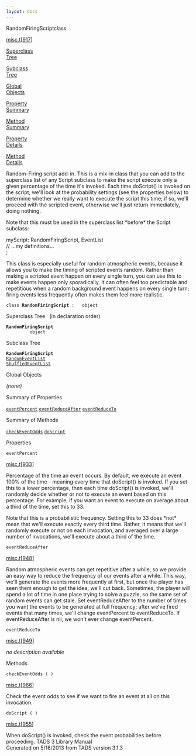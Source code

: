 ```yaml
---
layout: docs
---
```

<span class="title">RandomFiringScript</span><span class="type">class</span>

[misc.t](../file/misc.t.html)\[[917](../source/misc.t.html#917)\]

[Superclass  
Tree](#_SuperClassTree_)

[Subclass  
Tree](#_SubClassTree_)

[Global  
Objects](#_ObjectSummary_)

[Property  
Summary](#_PropSummary_)

[Method  
Summary](#_MethodSummary_)

[Property  
Details](#_Properties_)

[Method  
Details](#_Methods_)



Random-Firing script add-in. This is a mix-in class that you can add to
the superclass list of any Script subclass to make the script execute
only a given percentage of the time it's invoked. Each time doScript()
is invoked on the script, we'll look at the probability settings (see
the properties below) to determine whether we really want to execute the
script this time; if so, we'll proceed with the scripted event,
otherwise we'll just return immediately, doing nothing.

Note that this must be used in the superclass list \*before\* the Script
subclass:

myScript: RandomFiringScript, EventList  
// ...my definitions...  
;

This class is especially useful for random atmospheric events, because
it allows you to make the timing of scripted events random. Rather than
making a scripted event happen on every single turn, you can use this to
make events happen only sporadically. It can often feel too predictable
and repetitious when a random background event happens on every single
turn; firing events less frequently often makes them feel more
realistic.

`class `**`RandomFiringScript`**` :   object`



<span id="_SuperClassTree_"></span>



<span class="hdln">Superclass Tree</span>   (in declaration order)



**`RandomFiringScript`**  
`         object`  
<span id="_SubClassTree_"></span>



<span class="hdln">Subclass Tree</span>  



**`RandomFiringScript`**  
[`RandomEventList`](../object/RandomEventList.html)  
[`ShuffledEventList`](../object/ShuffledEventList.html)  
<span id="_ObjectSummary_"></span>



<span class="hdln">Global Objects</span>  



*(none)* <span id="_PropSummary_"></span>



<span class="hdln">Summary of Properties</span>  



[`eventPercent`](#eventPercent) [`eventReduceAfter`](#eventReduceAfter) [`eventReduceTo`](#eventReduceTo)

<span id="_MethodSummary_"></span>



<span class="hdln">Summary of Methods</span>  



[`checkEventOdds`](#checkEventOdds) [`doScript`](#doScript)

<span id="_Properties_"></span>



<span class="hdln">Properties</span>  



<span id="eventPercent"></span>

`eventPercent`

[misc.t](../file/misc.t.html)\[[933](../source/misc.t.html#933)\]



Percentage of the time an event occurs. By default, we execute an event
100% of the time - meaning every time that doScript() is invoked. If you
set this to a lower percentage, then each time doScript() is invoked,
we'll randomly decide whether or not to execute an event based on this
percentage. For example, if you want an event to execute on average
about a third of the time, set this to 33.

Note that this is a probabilistic frequency. Setting this to 33 does
\*not\* mean that we'll execute exactly every third time. Rather, it
means that we'll randomly execute or not on each invocation, and
averaged over a large number of invocations, we'll execute about a third
of the time.



<span id="eventReduceAfter"></span>

`eventReduceAfter`

[misc.t](../file/misc.t.html)\[[948](../source/misc.t.html#948)\]



Random atmospheric events can get repetitive after a while, so we
provide an easy way to reduce the frequency of our events after a while.
This way, we'll generate the events more frequently at first, but once
the player has seen them enough to get the idea, we'll cut back.
Sometimes, the player will spend a lot of time in one place trying to
solve a puzzle, so the same set of random events can get stale. Set
eventReduceAfter to the number of times you want the events to be
generated at full frequency; after we've fired events that many times,
we'll change eventPercent to eventReduceTo. If eventReduceAfter is nil,
we won't ever change eventPercent.



<span id="eventReduceTo"></span>

`eventReduceTo`

[misc.t](../file/misc.t.html)\[[949](../source/misc.t.html#949)\]



*no description available*



<span id="_Methods_"></span>



<span class="hdln">Methods</span>  



<span id="checkEventOdds"></span>

`checkEventOdds ( )`

[misc.t](../file/misc.t.html)\[[966](../source/misc.t.html#966)\]



Check the event odds to see if we want to fire an event at all on this
invocation.



<span id="doScript"></span>

`doScript ( )`

[misc.t](../file/misc.t.html)\[[955](../source/misc.t.html#955)\]



When doScript() is invoked, check the event probabilities before
proceeding.
TADS 3 Library Manual  
Generated on 5/16/2013 from TADS version 3.1.3



